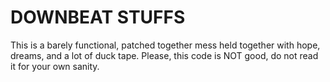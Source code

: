 # DOWNBEAT STUFFS

This is a barely functional, patched together mess held together with hope, dreams, and a lot of duck tape. Please, this code is NOT good, do not read it for your own sanity.